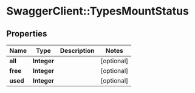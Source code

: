 # SwaggerClient::TypesMountStatus

## Properties
Name | Type | Description | Notes
------------ | ------------- | ------------- | -------------
**all** | **Integer** |  | [optional] 
**free** | **Integer** |  | [optional] 
**used** | **Integer** |  | [optional] 

